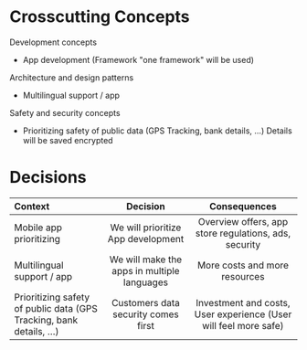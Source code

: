 # Crosscutting Concepts #

Development concepts
- App development (Framework "one framework" will be used)

Architecture and design patterns
- Multilingual support / app

Safety and security concepts
- Prioritizing safety of public data (GPS Tracking, bank details, …) Details will be saved encrypted 

# Decisions #

Context      | Decision       | Consequences  | 
| :------------- |:-------------------:|:-----------------:|
|Mobile app prioritizing | We will prioritize App development | Overview offers, app store regulations, ads, security
| Multilingual support / app | We will make the apps in multiple languages | More costs and more resources
|Prioritizing safety of public data (GPS Tracking, bank details, …) | Customers data security comes first | Investment and costs, User experience (User will feel more safe)
